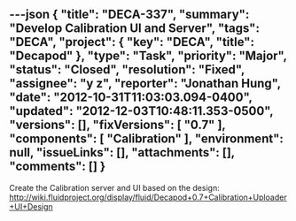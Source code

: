 ---json
{
  "title": "DECA-337",
  "summary": "Develop Calibration UI and Server",
  "tags": "DECA",
  "project": {
    "key": "DECA",
    "title": "Decapod"
  },
  "type": "Task",
  "priority": "Major",
  "status": "Closed",
  "resolution": "Fixed",
  "assignee": "y z",
  "reporter": "Jonathan Hung",
  "date": "2012-10-31T11:03:03.094-0400",
  "updated": "2012-12-03T10:48:11.353-0500",
  "versions": [],
  "fixVersions": [
    "0.7"
  ],
  "components": [
    "Calibration"
  ],
  "environment": null,
  "issueLinks": [],
  "attachments": [],
  "comments": []
}
---
Create the Calibration server and UI based on the design:\
<http://wiki.fluidproject.org/display/fluid/Decapod+0.7+Calibration+Uploader+UI+Design>

        